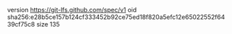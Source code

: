 version https://git-lfs.github.com/spec/v1
oid sha256:e28b5ce157b124cf333452b92ce75ed18f820a5efc12e65022552f6439cf75c8
size 135
